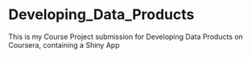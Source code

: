 Developing_Data_Products
========================
This is my Course Project submission for Developing Data Products on Coursera, containing a Shiny App
